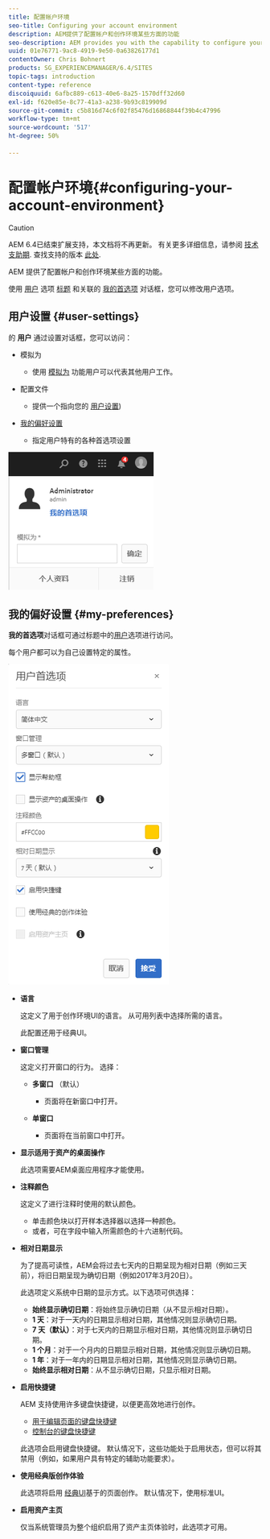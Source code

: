 ```yaml
---
title: 配置帐户环境
seo-title: Configuring your account environment
description: AEM提供了配置帐户和创作环境某些方面的功能
seo-description: AEM provides you with the capability to configure your account and certain aspects of the author environment
uuid: 01e76771-9ac8-4919-9e50-0a63826177d1
contentOwner: Chris Bohnert
products: SG_EXPERIENCEMANAGER/6.4/SITES
topic-tags: introduction
content-type: reference
discoiquuid: 6afbc889-c613-40e6-8a25-1570dff32d60
exl-id: f620e85e-8c77-41a3-a238-9b93c819909d
source-git-commit: c5b816d74c6f02f85476d16868844f39b4c47996
workflow-type: tm+mt
source-wordcount: '517'
ht-degree: 50%

---
```


# 配置帐户环境{#configuring-your-account-environment}

>[!CAUTION]
>
>AEM 6.4已结束扩展支持，本文档将不再更新。 有关更多详细信息，请参阅 [技术支助期](https://helpx.adobe.com/cn/support/programs/eol-matrix.html). 查找支持的版本 [此处](https://experienceleague.adobe.com/docs/).

AEM 提供了配置帐户和创作环境某些方面的功能。

使用 [用户](/help/sites-authoring/user-properties.md#user-settings) 选项 [标题](/help/sites-authoring/basic-handling.md#the-header) 和关联的 [我的首选项](#my-preferences) 对话框，您可以修改用户选项。

## 用户设置 {#user-settings}

的 **用户** 通过设置对话框，您可以访问：

* 模拟为

   * 使用 [模拟为](/help/sites-administering/security.md#impersonating-another-user) 功能用户可以代表其他用户工作。

* 配置文件

   * 提供一个指向您的 [用户设置](/help/sites-administering/security.md))

* [我的偏好设置](/help/sites-authoring/user-properties.md#my-preferences)

   * 指定用户特有的各种首选项设置

![screen_shot_2018-03-20at103808](assets/screen_shot_2018-03-20at103808.png)

## 我的偏好设置 {#my-preferences}

**我的首选项**&#x200B;对话框可通过标题中的[用户](/help/sites-authoring/user-properties.md#user-settings)选项进行访问。

每个用户都可以为自己设置特定的属性。

![screen_shot_2018-03-20at102118](assets/screen_shot_2018-03-20at102118.png)

* **语言**

   这定义了用于创作环境UI的语言。 从可用列表中选择所需的语言。

   此配置还用于经典UI。

* **窗口管理**

   这定义打开窗口的行为。 选择：

   * **多窗口** （默认）

      * 页面将在新窗口中打开。
   * **单窗口**

      * 页面将在当前窗口中打开。


* **显示适用于资产的桌面操作**

   此选项需要AEM桌面应用程序才能使用。

* **注释颜色**

   这定义了进行注释时使用的默认颜色。

   * 单击颜色块以打开样本选择器以选择一种颜色。
   * 或者，可在字段中输入所需颜色的十六进制代码。

* **相对日期显示**

   为了提高可读性，AEM会将过去七天内的日期呈现为相对日期（例如三天前），将旧日期呈现为确切日期（例如2017年3月20日）。

   此选项定义系统中日期的显示方式。以下选项可供选择：

   * **始终显示确切日期**：将始终显示确切日期（从不显示相对日期）。
   * **1 天**：对于一天内的日期显示相对日期，其他情况则显示确切日期。
   * **7 天（默认）**：对于七天内的日期显示相对日期，其他情况则显示确切日期。
   * **1 个月**：对于一个月内的日期显示相对日期，其他情况则显示确切日期。
   * **1 年**：对于一年内的日期显示相对日期，其他情况则显示确切日期。
   * **始终显示相对日期**：从不显示确切日期，只显示相对日期。

* **启用快捷键**

   AEM 支持使用许多键盘快捷键，以便更高效地进行创作。

   * [用于编辑页面的键盘快捷键](/help/sites-authoring/page-authoring-keyboard-shortcuts.md)
   * [控制台的键盘快捷键](/help/sites-authoring/keyboard-shortcuts.md)

   此选项会启用键盘快捷键。 默认情况下，这些功能处于启用状态，但可以将其禁用（例如，如果用户具有特定的辅助功能要求）。

* **使用经典版创作体验**

   此选项将启用 [经典UI](/help/sites-classic-ui-authoring/home.md)基于的页面创作。 默认情况下，使用标准UI。

* **启用资产主页**

   仅当系统管理员为整个组织启用了资产主页体验时，此选项才可用。
